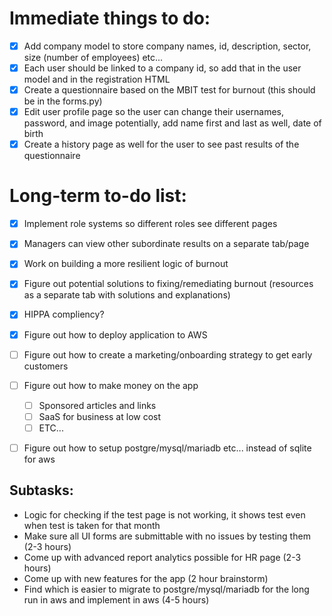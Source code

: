 # Immediate things to do:

- [X] Add company model to store company names, id, description, sector, size (number of employees) etc...
- [X] Each user should be linked to a company id, so add that in the user model and in the registration HTML
- [X] Create a questionnaire based on the MBIT test for burnout (this should be in the forms.py)
- [X] Edit user profile page so the user can change their usernames, password, and image potentially, add name first and last as well, date of birth
- [X] Create a history page as well for the user to see past results of the questionnaire

# Long-term to-do list:

- [X] Implement role systems so different roles see different pages
- [X] Managers can view other subordinate results on a separate tab/page
- [X] Work on building a more resilient logic of burnout
- [X] Figure out potential solutions to fixing/remediating burnout (resources as a separate tab with solutions and explanations)
- [X] HIPPA compliency?
- [X] Figure out how to deploy application to AWS
- [ ] Figure out how to create a marketing/onboarding strategy to get early customers
- [ ] Figure out how to make money on the app

  - [ ] Sponsored articles and links
  - [ ] SaaS for business at low cost
  - [ ] ETC...
- [ ] Figure out how to setup postgre/mysql/mariadb etc... instead of sqlite for aws

## Subtasks:

* Logic for checking if the test page is not working, it shows test even when test is taken for that month
* Make sure all UI forms are submittable with no issues by testing them (2-3 hours)
* Come up with advanced report analytics possible for HR page (2-3 hours)
* Come up with new features for the app (2 hour brainstorm)
* Find which is easier to migrate to postgre/mysql/mariadb for the long run in aws and implement in aws (4-5 hours)
